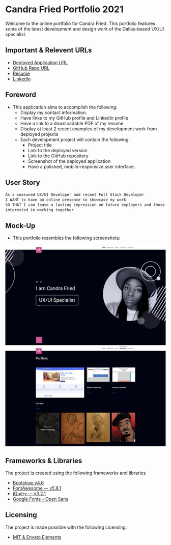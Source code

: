 # Candra Fried Portfolio 2021
Welcome to the online portfolio for Candra Fried. This portfolio features some of the latest development and design work of the Dallas-based UX/UI specialist.

## Important & Relevent URLs

- [Deployed Application URL](https://candracodes.github.io/cfried-portfolio-2021/)
- [GitHub Repo URL](https://github.com/candracodes/cfried-portfolio-2021)
- [Resume](https://drive.google.com/file/d/1DQE7p5poFXvcVrIBnuNTejJkuoTIuxOj/view?usp=sharing)
- [LinkedIn](https://www.linkedin.com/in/candracook/ )


## Foreword

- This application aims to accomplish the following:
  - Display my contact information.
  - Have links to my GitHub profile and LinkedIn profile
  - Have a link to a downloadable PDF of my resume
  - Display at least 2 recent examples of my development work from deployed projects 
  - Each development project will contain the following:
    * Project title
    * Link to the deployed version
    * Link to the GitHub repository
    * Screenshot of the deployed application
    * Have a polished, mobile-responsive user interface.


## User Story

```
As a seasoned UX/UI Developer and recent Full Stack Developer
I WANT to have an online presence to showcase my work
SO THAT I can leave a lasting impression on future employers and those interested in working together
```

## Mock-Up

* This portfolio resembles the following screenshots:

![Screenshot 1](./assets/screenshots/screenshot1.png)
![Screenshot 2](./assets/screenshots/screenshot2.png)

## Frameworks & Libraries

The project is created using the following frameworks and libraries

- [Bootstrap v4.6](https://getbootstrap.com/docs/4.6/getting-started/introduction/)
- [FontAwesome — v5.8.1](https://fontawesome.com/v5.15/how-to-use/on-the-web/referencing-icons/basic-use)
- [jQuery — v3.2.1](https://api.jquery.com/)
- [Google Fonts - Open Sans](https://fonts.googleapis.com/css2?family=Open+Sans:ital,wght@0,300;0,400;0,600;0,700;1,300;1,400;1,600;1,700&display=swap)

## Licensing
The project is made possible with the following Licensing:
- [MIT & Envato Elements](license.txt)